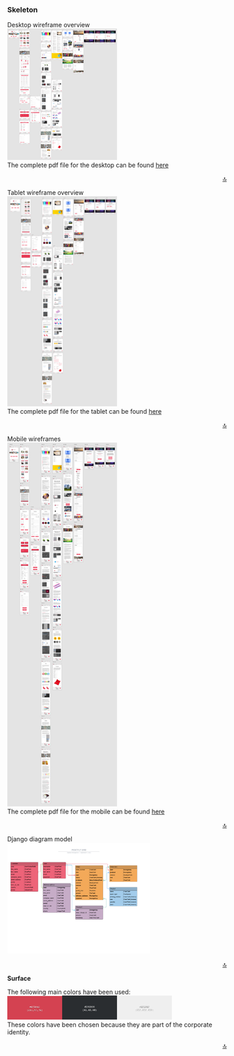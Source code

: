 ### Skeleton

Desktop wireframe overview <br>
<img src="../skeleton//preview_desktop.png" alt="Desktop" width="50%" height="50%"><br>
The complete pdf file for the desktop can be found [here](https://github.com/Daph1986/postfly_jouw_online_drukkerij/blob/main/readme/skeleton/MS4%20desktop.pdf)
<div align="right"><a href="#top">🔝</a></div>

Tablet wireframe overview <br>
<img src="../skeleton//preview_tablet.png" alt="Tablet" width="50%" height="50%"><br>
The complete pdf file for the tablet can be found [here](https://github.com/Daph1986/postfly_jouw_online_drukkerij/blob/main/readme/skeleton/MS4%20tablet.pdf)
<div align="right"><a href="#top">🔝</a></div>

Mobile wireframes <br>
<img src="../skeleton/preview_mobile.png" alt="Mobile" width="50%" height="50%"><br>
The complete pdf file for the mobile can be found [here](https://github.com/Daph1986/postfly_jouw_online_drukkerij/blob/main/readme/skeleton/MS4%20mobile.pdf)
<div align="right"><a href="#top">🔝</a></div>

Django diagram model<br>
<img src="../skeleton//postfly_django_diagram_model.png" alt="Data Model" width="65%" height="65%"><br>
<div align="right"><a href="#top">🔝</a></div>

**Surface**

The following main colors have been used:<br>
<img src="../skeleton//red.png" alt="Red" width="25%" height="25%"><img src="../skeleton//dark_grey.png" alt="Dark Grey"  width="25%" height="25%"><img src="../skeleton//off_white.png" alt="Off White"  width="25%" height="25%"><br>
These colors have been chosen because they are part of the corporate identity.
<div align="right"><a href="#top">🔝</a></div>
